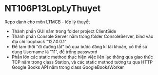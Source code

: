 # NT106P13LopLyThuyet
Repo dành cho môn LTMCB - lớp lý thuyết
- Thành phần GUI nằm trong folder project ClientSide
- Thành phần Console Server nằm trong folder ConsoleServer, bind vào địa chỉ loopback "127.0.0.1"
- Để tạm thời "đi đường tắt" bỏ qua bước đăng kí tài khoản, có thể sử dụng Username là "11", để trống password
- Phần lớn các static method thực hiện việc liên lạc thông qua giao thức TCP nằm trong class Station, và các static method tương tự qua HTTP Google Books API nằm trong class GoogleBooksWorker
